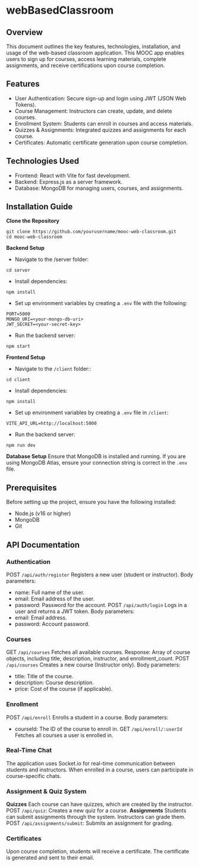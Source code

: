 # webBasedClassroom
## Overview
This document outlines the key features, technologies, installation, and usage of the web-based classroom application. This MOOC app enables users to sign up for courses, access learning materials, complete assignments, and receive certifications upon course completion.

## Features
* User Authentication: Secure sign-up and login using JWT (JSON Web Tokens).
* Course Management: Instructors can create, update, and delete courses.
* Enrollment System: Students can enroll in courses and access materials.
* Quizzes & Assignments: Integrated quizzes and assignments for each course.
* Certificates: Automatic certificate generation upon course completion.

## Technologies Used
* Frontend: React with Vite for fast development.
* Backend: Express.js as a server framework.
* Database: MongoDB for managing users, courses, and assignments.

## Installation Guide
**Clone the Repository**
```
git clone https://github.com/yourusername/mooc-web-classroom.git
cd mooc-web-classroom

```
**Backend Setup**
* Navigate to the /server folder:
```
cd server
```
* Install dependencies:
```
npm install

```
* Set up environment variables by creating a `.env` file with the following:
```
PORT=5000
MONGO_URI=<your-mongo-db-uri>
JWT_SECRET=<your-secret-key>

```
* Run the backend server:
```
npm start

```
**Frontend Setup**
* Navigate to the `/client` folder::
```
cd client

```
* Install dependencies:
```
npm install

```
* Set up environment variables by creating a `.env` file in `/client`:
```
VITE_API_URL=http://localhost:5000

```
* Run the backend server:
```
npm run dev

```
**Database Setup**
Ensure that MongoDB is installed and running. If you are using MongoDB Atlas, ensure your connection string is correct in the `.env` file.

## Prerequisites
Before setting up the project, ensure you have the following installed:

* Node.js (v16 or higher)
* MongoDB
* Git

## API Documentation

### Authentication
POST `/api/auth/register`
Registers a new user (student or instructor).
Body parameters:
* name: Full name of the user.
* email: Email address of the user.
* password: Password for the account.
POST `/api/auth/login`
Logs in a user and returns a JWT token.
Body parameters:
* email: Email address.
* password: Account password.
  
### Courses
GET `/api/courses`
Fetches all available courses.
Response:
Array of course objects, including title, description, instructor, and enrollment_count.
POST `/api/courses`
Creates a new course (Instructor only).
Body parameters:
* title: Title of the course.
* description: Course description.
* price: Cost of the course (if applicable).
  
### Enrollment
POST `/api/enroll`
Enrolls a student in a course.
Body parameters:
* courseId: The ID of the course to enroll in.
GET `/api/enroll/:userId`
Fetches all courses a user is enrolled in.
### Real-Time Chat
The application uses Socket.io for real-time communication between students and instructors. When enrolled in a course, users can participate in course-specific chats.

### Assignment & Quiz System
**Quizzes**
Each course can have quizzes, which are created by the instructor.
POST `/api/quiz`: Creates a new quiz for a course.
**Assignments**
Students can submit assignments through the system. Instructors can grade them.
POST `/api/assignments/submit`: Submits an assignment for grading.
### Certificates
Upon course completion, students will receive a certificate. The certificate is generated and sent to their email.


